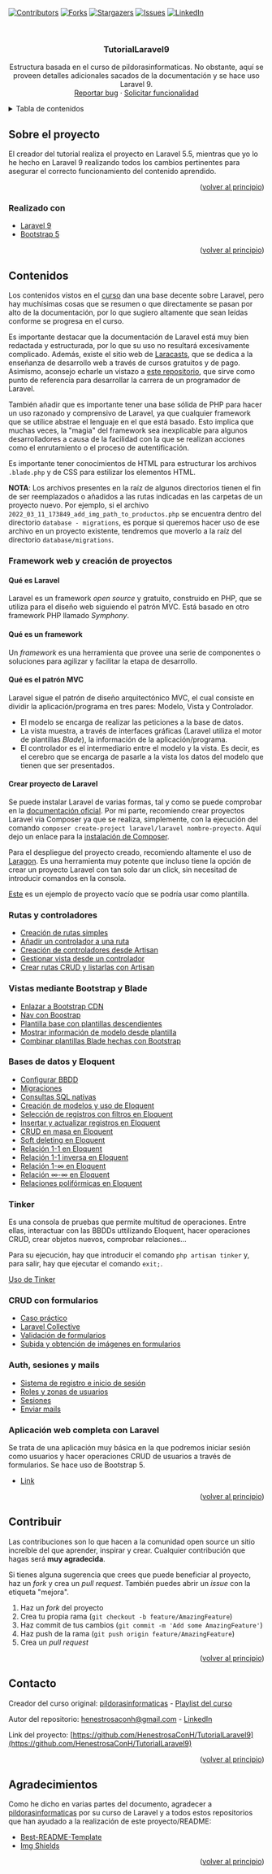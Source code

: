 <div id="top"></div>

<!-- PROJECT SHIELDS -->
<!--
*** I'm using markdown "reference style" links for readability.
*** Reference links are enclosed in brackets [ ] instead of parentheses ( ).
*** See the bottom of this document for the declaration of the reference variables
*** for contributors-url, forks-url, etc. This is an optional, concise syntax you may use.
*** https://www.markdownguide.org/basic-syntax/#reference-style-links
-->

[![Contributors][contributors-shield]][contributors-url]
[![Forks][forks-shield]][forks-url]
[![Stargazers][stars-shield]][stars-url]
[![Issues][issues-shield]][issues-url]
[![LinkedIn][linkedin-shield]][linkedin-url]

<!-- PROJECT LOGO -->
<br />
<div align="center">
  <h3 align="center">TutorialLaravel9</h3>

  <p align="center">
    Estructura basada en el curso de pildorasinformaticas. No obstante, aquí se proveen detalles adicionales sacados de la documentación y se hace uso Laravel 9.
    <br />
    <a href="https://github.com/HenestrosaConH/TutorialLaravel9/issues">Reportar bug</a>
    ·
    <a href="https://github.com/HenestrosaConH/TutorialLaravel9/issues">Solicitar funcionalidad</a>
  </p>
</div>

<!-- TABLA DE CONTENIDOS -->
<details>
  <summary>Tabla de contenidos</summary>
  <ol>
    <li>
      <a href="#sobre-el-proyecto">Sobre el proyecto</a>
      <ul>
        <li><a href="#realizado-con">Realizado con</a></li>
      </ul>
    </li>
    <li>
      <a href="#contenidos">Contenidos</a>
			<ol>
				<li><a href="#framework-web-y-creación-de-proyectos">Framework web y creación de proyectos</a></li>
				<li><a href="#rutas-y-controladores">Rutas y controladores</a></li>
				<li><a href="#vistas-mediante-bootstrap-y-blade">Vistas mediante Bootstrap y Blade</a></li>
				<li>
					<a href="#bases-de-datos-y-eloquent">Bases de datos y Eloquent</a>
					<ol start="5">
						<li><a href="#tinker">Tinker</a></li>
					</ol>
				</li>
				<li><a href="#crud-con-formularios">CRUD con formularios</a></li>
				<li><a href="#auth-sesiones-y-mails">Auth, sesiones y mails</a></li>
				<li><a href="#aplicación-web-completa-con-laravel">Aplicación web completa con Laravel</a></li>
			</ol>
    </li>
		<li><a href="#contribuir">Contribuir</a></li>
    <li><a href="#contacto">Contacto</a></li>
    <li><a href="#agradecimientos">Agradecimientos</a></li>
  </ol>
</details>

<!-- SOBRE EL PROYECTO -->

## Sobre el proyecto

El creador del tutorial realiza el proyecto en Laravel 5.5, mientras que yo lo he hecho en Laravel 9 realizando todos los cambios pertinentes para asegurar el correcto funcionamiento del contenido aprendido.

<p align="right">(<a href="#top">volver al principio</a>)</p>

<!-- HECHO CON -->

### Realizado con

-   [Laravel 9](https://laravel.com)
-   [Bootstrap 5](https://getbootstrap.com)

<p align="right">(<a href="#top">volver al principio</a>)</p>

<!-- GETTING STARTED -->

## Contenidos

Los contenidos vistos en el [curso](https://www.youtube.com/watch?v=0sHSrqyZCnM&list=PLU8oAlHdN5Bk-qkvjER90g2c_jVmpAHBh&ab_channel=pildorasinformaticas) dan una base decente sobre Laravel, pero hay muchísimas cosas que se resumen o que directamente se pasan por alto de la documentación, por lo que sugiero altamente que sean leídas conforme se progresa en el curso. 

Es importante destacar que la documentación de Laravel está muy bien redactada y estructurada, por lo que su uso no resultará excesivamente complicado. Además, existe el sitio web de [Laracasts](https://laracasts.com/), que se dedica a la enseñanza de desarrollo web a través de cursos gratuitos y de pago. Asimismo, aconsejo echarle un vistazo a [este repositorio](https://github.com/LaravelDaily/Laravel-Roadmap-Learning-Path), que sirve como punto de referencia para desarrollar la carrera de un programador de Laravel.

También añadir que es importante tener una base sólida de PHP para hacer un uso razonado y comprensivo de Laravel, ya que cualquier framework que se utilice abstrae el lenguaje en el que está basado. Esto implica que muchas veces, la "magia" del framework sea inexplicable para algunos desarrolladores a causa de la facilidad con la que se realizan acciones como el enrutamiento o el proceso de autentificación.

Es importante tener conocimientos de HTML para estructurar los archivos `.blade.php` y de CSS para estilizar los elementos HTML.

**NOTA**: Los archivos presentes en la raíz de algunos directorios tienen el fin de ser reemplazados o añadidos a las rutas indicadas en las carpetas de un proyecto nuevo. Por ejemplo, si el archivo `2022_03_11_173849_add_img_path_to_productos.php` se encuentra dentro del directorio `database - migrations`, es porque si queremos hacer uso de ese archivo en un proyecto existente, tendremos que moverlo a la raíz del directorio `database/migrations`.

<!-- FRAMEWORK WEB Y CREACIÓN DE PROYECTOS -->
### Framework web y creación de proyectos

#### Qué es Laravel

Laravel es un framework *open source* y gratuito, construido en PHP, que se utiliza para el diseño web siguiendo el patrón MVC. Está basado en otro framework PHP llamado *Symphony*.

#### Qué es un framework

Un *framework*  es una herramienta que provee una serie de componentes o soluciones para agilizar y facilitar la etapa de desarrollo.

#### Qué es el patrón MVC

Laravel sigue el patrón de diseño arquitectónico MVC, el cual consiste en dividir la aplicación/programa en tres pares: Modelo, Vista y Controlador.

* El modelo se encarga de realizar las peticiones a la base de datos.
* La vista muestra, a través de interfaces gráficas (Laravel utiliza el motor de plantillas *Blade*), la información de la aplicación/programa.
* El controlador es el intermediario entre el modelo y la vista. Es decir, es el cerebro que se encarga de pasarle a la vista los datos del modelo que tienen que ser presentados.

#### Crear proyecto de Laravel

Se puede instalar Laravel de varias formas, tal y como se puede comprobar en la [documentación oficial](https://laravel.com/docs/9.x). Por mi parte, recomiendo crear proyectos Laravel via Composer ya que se realiza, simplemente, con la ejecución del comando `composer create-project laravel/laravel nombre-proyecto`. Aquí dejo un enlace para la [instalación de Composer](https://getcomposer.org/download/).

Para el despliegue del proyecto creado, recomiendo altamente el uso de [Laragon](https://laragon.org/). Es una herramienta muy potente que incluso tiene la opción de crear un proyecto Laravel con tan solo dar un click, sin necesitad de introducir comandos en la consola.

[Este](https://github.com/HenestrosaConH/TutorialLaravel9/tree/main/1.%20Framework%20web%20e%20instalaci%C3%B3n/Proyecto%20vac%C3%ADo/example-app) es un ejemplo de proyecto vacío que se podría usar como plantilla.

<!-- RUTAS Y CONTROLADORES -->
### Rutas y controladores

-   <a href="https://github.com/HenestrosaConH/TutorialLaravel9/tree/main/2.%20Rutas%20y%20controladores/a)%20Creaci%C3%B3n%20de%20rutas%20simples/routes">Creación de rutas simples</a>
-   <a href="https://github.com/HenestrosaConH/TutorialLaravel9/tree/main/2.%20Rutas%20y%20controladores/b)%20A%C3%B1adir%20un%20controlador%20a%20una%20ruta">Añadir un controlador a una ruta</a>
-   <a href="https://github.com/HenestrosaConH/TutorialLaravel9/tree/main/2.%20Rutas%20y%20controladores/c)%20Creaci%C3%B3n%20de%20controladores%20desde%20Artisan">Creación de controladores desde Artisan</a>
-   <a href="https://github.com/HenestrosaConH/TutorialLaravel9/tree/main/2.%20Rutas%20y%20controladores/d)%20Gestionar%20vista%20desde%20un%20controlador">Gestionar vista desde un controlador</a>
-   <a href="https://github.com/HenestrosaConH/TutorialLaravel9/tree/main/2.%20Rutas%20y%20controladores/e)%20Crear%20rutas%20CRUD%20y%20listarlas%20con%20Artisan">Crear rutas CRUD y listarlas con Artisan</a>

<!-- VISTAS MEDIANTE BOOTSTRAP Y BLADE -->
### Vistas mediante Bootstrap y Blade

-   <a href="https://github.com/HenestrosaConH/TutorialLaravel9/tree/main/3.%20Vistas%20mediante%20Bootstrap%20y%20Blade/a)%20Enlazar%20a%20Bootstrap%20CDN">Enlazar a Bootstrap CDN</a>
-   <a href="https://github.com/HenestrosaConH/TutorialLaravel9/tree/main/3.%20Vistas%20mediante%20Bootstrap%20y%20Blade/b)%20Nav%20con%20Bootstrap">Nav con Boostrap</a>
-   <a href="https://github.com/HenestrosaConH/TutorialLaravel9/tree/main/3.%20Vistas%20mediante%20Bootstrap%20y%20Blade/c)%20Plantilla%20base%20con%20plantillas%20descendientes">Plantilla base con plantillas descendientes</a>
-   <a href="https://github.com/HenestrosaConH/TutorialLaravel9/tree/main/3.%20Vistas%20mediante%20Bootstrap%20y%20Blade/d)%20Mostrar%20informaci%C3%B3n%20de%20modelo%20desde%20plantilla">Mostrar información de modelo desde plantilla</a>
-   <a href="https://github.com/HenestrosaConH/TutorialLaravel9/tree/main/3.%20Vistas%20mediante%20Bootstrap%20y%20Blade/e)%20Combinar%20plantillas%20Blade%20hechas%20con%20Bootstrap/resources%20-%20views">Combinar plantillas Blade hechas con Bootstrap</a>

<!-- BASES DE DATOS Y ELOQUENT -->
### Bases de datos y Eloquent

-   <a href="https://github.com/HenestrosaConH/TutorialLaravel9/tree/main/4.%20Bases%20de%20datos%20y%20Eloquent/a)%20Configurar%20BBDD">Configurar BBDD</a>
-   <a href="https://github.com/HenestrosaConH/TutorialLaravel9/tree/main/4.%20Bases%20de%20datos%20y%20Eloquent/b)%20Migraciones">Migraciones</a>
-   <a href="https://github.com/HenestrosaConH/TutorialLaravel9/tree/main/4.%20Bases%20de%20datos%20y%20Eloquent/c)%20Consultas%20SQL%20nativas/routes">Consultas SQL nativas</a>
-   <a href="https://github.com/HenestrosaConH/TutorialLaravel9/tree/main/4.%20Bases%20de%20datos%20y%20Eloquent/d)%20Creaci%C3%B3n%20de%20modelos%20y%20uso%20de%20Eloquent">Creación de modelos y uso de Eloquent</a>
-   <a href="https://github.com/HenestrosaConH/TutorialLaravel9/tree/main/4.%20Bases%20de%20datos%20y%20Eloquent/e)%20Selecci%C3%B3n%20de%20registros%20con%20filtros%20en%20Eloquent">Selección de registros con filtros en Eloquent</a>
-   <a href="https://github.com/HenestrosaConH/TutorialLaravel9/tree/main/4.%20Bases%20de%20datos%20y%20Eloquent/f)%20Insertar%20y%20actualizar%20registros%20en%20Eloquent/routes">Insertar y actualizar registros en Eloquent</a>
-   <a href="https://github.com/HenestrosaConH/TutorialLaravel9/tree/main/4.%20Bases%20de%20datos%20y%20Eloquent/g)%20CRUD%20en%20masa%20en%20Eloquent">CRUD en masa en Eloquent</a>
-   <a href="https://github.com/HenestrosaConH/TutorialLaravel9/tree/main/4.%20Bases%20de%20datos%20y%20Eloquent/h)%20Soft%20deleting%20en%20Eloquent">Soft deleting en Eloquent</a>
-   <a href="https://github.com/HenestrosaConH/TutorialLaravel9/tree/main/4.%20Bases%20de%20datos%20y%20Eloquent/i)%20Relaci%C3%B3n%201-1%20en%20Eloquent">Relación 1-1 en Eloquent</a>
-   <a href="https://github.com/HenestrosaConH/TutorialLaravel9/tree/main/4.%20Bases%20de%20datos%20y%20Eloquent/j)%20Relaci%C3%B3n%201-1%20inversa%20en%20Eloquent">Relación 1-1 inversa en Eloquent</a>
-   <a href="https://github.com/HenestrosaConH/TutorialLaravel9/tree/main/4.%20Bases%20de%20datos%20y%20Eloquent/k)%20Relaci%C3%B3n%201-%E2%88%9E%20en%20Eloquent">Relación 1-∞ en Eloquent</a>
-   <a href="https://github.com/HenestrosaConH/TutorialLaravel9/tree/main/4.%20Bases%20de%20datos%20y%20Eloquent/l)%20Relaci%C3%B3n%20%E2%88%9E-%E2%88%9E%20en%20Eloquent">Relación ∞-∞ en Eloquent</a>
-   <a href="https://github.com/HenestrosaConH/TutorialLaravel9/tree/main/4.%20Bases%20de%20datos%20y%20Eloquent/m)%20Relaciones%20polif%C3%B3rmicas%20en%20Eloquent">Relaciones polifórmicas en Eloquent</a>

<!-- TINKER -->
### Tinker

Es una consola de pruebas que permite multitud de operaciones. Entre ellas, interactuar con las BBDDs uttilizando Eloquent, hacer operaciones CRUD, crear objetos nuevos, comprobar relaciones…

Para su ejecución, hay que introducir el comando `php artisan tinker` y, para salir, hay que ejecutar el comando `exit;`.

<a href="https://github.com/HenestrosaConH/TutorialLaravel9/blob/main/4.5%20Tinker/uso-de-tinker.txt">Uso de Tinker</a>

<!-- CRUD con formularios -->
### CRUD con formularios

-   <a href="https://github.com/HenestrosaConH/TutorialLaravel9/tree/main/5.%20CRUD%20con%20formularios/a)%20Caso%20pr%C3%A1ctico">Caso práctico</a>
-   <a href="https://github.com/HenestrosaConH/TutorialLaravel9/tree/main/5.%20CRUD%20con%20formularios/b)%20Laravel%20Collective">Laravel Collective</a>
-   <a href="https://github.com/HenestrosaConH/TutorialLaravel9/tree/main/5.%20CRUD%20con%20formularios/c)%20Validaci%C3%B3n%20de%20formularios">Validación de formularios</a>
-   <a href="https://github.com/HenestrosaConH/TutorialLaravel9/tree/main/5.%20CRUD%20con%20formularios/d)%20Subida%20y%20obtenci%C3%B3n%20de%20im%C3%A1genes%20en%20formularios">Subida y obtención de imágenes en formularios</a>

<!-- AUTH, SESIONES Y MAILS -->
### Auth, sesiones y mails

-   <a href="https://github.com/HenestrosaConH/TutorialLaravel9/tree/main/6.%20Auth%2C%20sesiones%20y%20mails/a)%20Sistema%20de%20registro%20e%20inicio%20de%20sesi%C3%B3n">Sistema de registro e inicio de sesión</a>
-   <a href="https://github.com/HenestrosaConH/TutorialLaravel9/tree/main/6.%20Auth%2C%20sesiones%20y%20mails/b)%20Roles%20y%20zonas%20de%20usuarios">Roles y zonas de usuarios</a>
-   <a href="https://github.com/HenestrosaConH/TutorialLaravel9/tree/main/6.%20Auth%2C%20sesiones%20y%20mails/c)%20Sesiones">Sesiones</a>
-   <a href="https://github.com/HenestrosaConH/TutorialLaravel9/tree/main/6.%20Auth%2C%20sesiones%20y%20mails/d)%20Enviar%20mails">Enviar mails</a>

<!-- APLICACIÓN WEB COMPLETA CON LARAVEL -->
### Aplicación web completa con Laravel

Se trata de una aplicación muy básica en la que podremos iniciar sesión como usuarios y hacer operaciones CRUD de usuarios a través de formularios. Se hace uso de Bootstrap 5.

-   <a href="https://github.com/HenestrosaConH/TutorialLaravel9/tree/main/7.%20Aplicaci%C3%B3n%20web%20completa%20con%20Laravel">Link</a>

<p align="right">(<a href="#top">volver al principio</a>)</p>


<!-- CONTRIBUIR -->
## Contribuir

Las contribuciones son lo que hacen a la comunidad open source un sitio increíble del que aprender, inspirar y crear. Cualquier contribución que hagas será **muy agradecida**.

Si tienes alguna sugerencia que crees que puede beneficiar al proyecto, haz un *fork* y crea un *pull request*. También puedes abrir un *issue* con la etiqueta "mejora".

1. Haz un *fork* del proyecto
2. Crea tu propia rama (`git checkout -b feature/AmazingFeature`)
3. Haz commit de tus cambios (`git commit -m 'Add some AmazingFeature'`)
4. Haz push de la rama (`git push origin feature/AmazingFeature`)
5. Crea un *pull request*

<p align="right">(<a href="#top">volver al principio</a>)</p>

<!-- CONTACTO -->

## Contacto
 
Creador del curso original: [pildorasinformaticas](https://www.youtube.com/channel/UCdulIs-x_xrRd1ezwJZR9ww) - [Playlist del curso](https://www.youtube.com/watch?v=0sHSrqyZCnM&list=PLU8oAlHdN5Bk-qkvjER90g2c_jVmpAHBh&ab_channel=pildorasinformaticas)

Autor del repositorio: henestrosaconh@gmail.com - [LinkedIn](https://www.linkedin.com/in/josecarloslh/)

Link del proyecto: [https://github.com/HenestrosaConH/TutorialLaravel9](https://github.com/HenestrosaConH/TutorialLaravel9)

<p align="right">(<a href="#top">volver al principio</a>)</p>

<!-- Agradecimientos -->

## Agradecimientos

Como he dicho en varias partes del documento, agradecer a [pildorasinformaticas](https://www.youtube.com/channel/UCdulIs-x_xrRd1ezwJZR9ww) por su curso de Laravel y a todos estos repositorios que han ayudado a la realización de este proyecto/README:

-   [Best-README-Template](https://github.com/othneildrew/Best-README-Template/)
-   [Img Shields](https://shields.io)

<p align="right">(<a href="#top">volver al principio</a>)</p>

<!-- MARKDOWN LINKS & IMAGES -->
<!-- https://www.markdownguide.org/basic-syntax/#reference-style-links -->

[contributors-shield]: https://img.shields.io/github/contributors/HenestrosaConH/TutorialLaravel9.svg?style=for-the-badge
[contributors-url]: https://github.com/HenestrosaConH/TutorialLaravel9/graphs/contributors
[forks-shield]: https://img.shields.io/github/forks/HenestrosaConH/TutorialLaravel9.svg?style=for-the-badge
[forks-url]: https://github.com/HenestrosaConH/TutorialLaravel9/network/members
[stars-shield]: https://img.shields.io/github/stars/HenestrosaConH/TutorialLaravel9.svg?style=for-the-badge
[stars-url]: https://github.com/HenestrosaConH/TutorialLaravel9/stargazers
[issues-shield]: https://img.shields.io/github/issues/HenestrosaConH/TutorialLaravel9.svg?style=for-the-badge
[issues-url]: https://github.com/HenestrosaConH/TutorialLaravel9/issues
[linkedin-shield]: https://img.shields.io/badge/-LinkedIn-black.svg?style=for-the-badge&logo=linkedin&colorB=555
[linkedin-url]: https://linkedin.com/in/henestrosaconh

